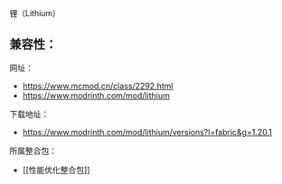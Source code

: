 锂（Lithium）

兼容性：
- 

网址：
- https://www.mcmod.cn/class/2292.html
- https://www.modrinth.com/mod/lithium

下载地址：
- https://www.modrinth.com/mod/lithium/versions?l=fabric&g=1.20.1

所属整合包：
- [[性能优化整合包]]